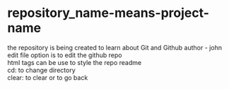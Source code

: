 # repository_name-means-project-name
the repository is being created to learn about Git and Github
author - john
<br>
edit file option is to edit the github repo <br>
html tags can be use to style the repo readme <br>
cd: to change directory <br>
clear: to clear or to go back
